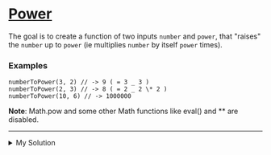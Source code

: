# [Power](https://www.codewars.com/kata/562926c855ca9fdc4800005b)

The goal is to create a function of two inputs `number` and `power`, that "raises" the `number` up to `power` (ie multiplies `number` by itself `power` times).

### Examples

```
numberToPower(3, 2) // -> 9 ( = 3 _ 3 )
numberToPower(2, 3) // -> 8 ( = 2 _ 2 \* 2 )
numberToPower(10, 6) // -> 1000000
```

**Note**: Math.pow and some other Math functions like eval() and \*\* are disabled.

---

<details><summary>My Solution</summary>

```js
function numberToPower(number, power) {
  let result = 1

  for (let i = 0; i < power; i++) {
    result *= number
  }

  return result
}
```

</details>
